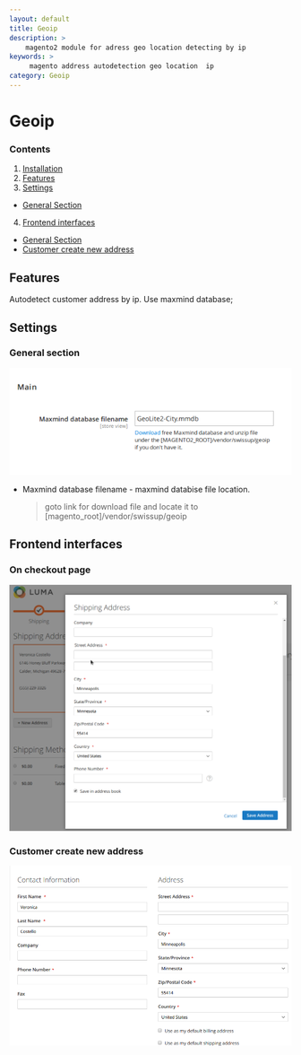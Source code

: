 ```yaml
---
layout: default
title: Geoip
description: >
    magento2 module for adress geo location detecting by ip
keywords: >
     magento address autodetection geo location  ip
category: Geoip
---
```


# Geoip

### Contents

1. [Installation](installation/)
2. [Features](#features)
3. [Settings](#settings)
 - [General Section](#general-section)
4. [Frontend interfaces](#frontend-interfaces)
 - [General Section](#general-section)
 - [Customer create new address](#customer-create-new-address)

## Features

Autodetect customer address by ip. Use maxmind database;

## Settings

### General section

![General Section](/images/m2/geoip/general-section.png)

 *  Maxmind database filename - maxmind databise file location.

    > goto link for download file and locate it to
    > [magento_root]/vendor/swissup/geoip


## Frontend interfaces

### On checkout page

![Checkout page](/images/m2/geoip/checkout.png)

### Customer create new address

![Customer new address](/images/m2/geoip/customer.png)
